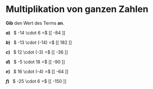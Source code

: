 <!--
version:  0.0.1

language: de

@style
main > *:not(:last-child) {
  margin-bottom: 3rem;
}

input {
    text-align: center;
}

.flex-container {
    display: flex;
    flex-wrap: wrap;
    align-items: stretch;
    gap: 20px;
}

.flex-child {
    flex: 1;
    min-width: 350px;
    margin-right: 20px;
}

@media (max-width: 400px) {
    .flex-child {
        flex: 100%;
        margin-right: 0;
    }
}
@end

formula: \carry   \textcolor{red}{\scriptsize #1}
formula: \digit   \rlap{\carry{#1}}\phantom{#2}#2
formula: \permil  \text{‰}

import: https://raw.githubusercontent.com/LiaTemplates/Tikz-Jax/main/README.md

script: https://cdn.jsdelivr.net/gh/LiaTemplates/Tikz-Jax@main/dist/index.js


tags: Multiplikation, Negative Zahlen, sehr leicht, sehr niedrig, Angeben

comment: Multipliziere ganze Zahlen im Kopf.

author: Martin Lommatzsch

-->




# Multiplikation von ganzen Zahlen

**Gib** den Wert des Terms **an**.

<section class="flex-container">

<div class="flex-child">

__$a)\;\;$__ $ -14 \cdot 6 =$ [[  -84  ]]

</div> 
<div class="flex-child">

__$b)\;\;$__ $ -13 \cdot (-14) =$ [[  182  ]]

</div> 
<div class="flex-child">

__$c)\;\;$__ $ 12 \cdot (-3) =$ [[  -36  ]]

</div> 
<div class="flex-child">

__$d)\;\;$__ $ -5 \cdot 18 =$ [[  -90  ]]

</div> 
<div class="flex-child">

__$e)\;\;$__ $ 16 \cdot (-4) =$ [[  -64  ]]

</div> 
<div class="flex-child">

__$f)\;\;$__ $ -25 \cdot 6 =$ [[  -150  ]]

</div> 
</section>






